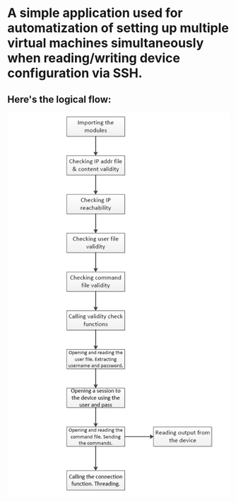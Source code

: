 # A simple application used for automatization of setting up multiple virtual machines simultaneously when reading/writing device configuration via SSH.
## Here's the logical flow:
![Logical flow](device_config_automatization_via_SSH/img/logical_flow.jpeg)